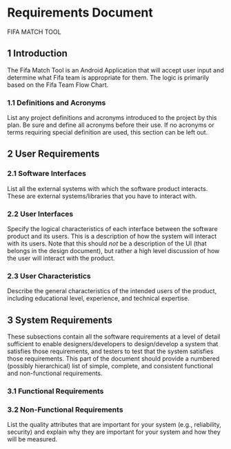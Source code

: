 # Requirements Document
FIFA MATCH TOOL

## 1 Introduction
The Fifa Match Tool is an Android Application that will accept user input and determine what Fifa team is appropriate for them. The logic is primarily based on the Fifa Team Flow Chart.

### 1.1 Definitions and Acronyms
List any project definitions and acronyms introduced to the project by this plan. Be sure and define all acronyms before their use.  If no acronyms or terms requiring special definition are used, this section can be left out.

## 2 User Requirements

### 2.1 Software Interfaces
List all the external systems with which the software product interacts. These are external systems/libraries that you have to interact with.

### 2.2 User Interfaces
Specify the logical characteristics of each interface between the software product and its users. This is a description of how the system will interact with its users.  Note that this should *not* be a description of the UI (that belongs in the design document), but rather a high level discussion of how the user will interact with the product.

### 2.3 User Characteristics
Describe the general characteristics of the intended users of the product, including educational level, experience, and technical expertise.

## 3 System Requirements
These subsections contain all the software requirements at a level of detail sufficient to enable 
designers/developers to design/develop a system that satisfies those requirements, and testers to test 
that the system satisfies those requirements. This part of the document should provide a numbered 
(possibly hierarchical) list of simple, complete, and consistent functional and non-functional 
requirements.

### 3.1 Functional Requirements
### 3.2 Non-Functional Requirements
List the quality attributes that are important for your system (e.g., reliability, security) and explain why they are important for your system and how they will be measured.

